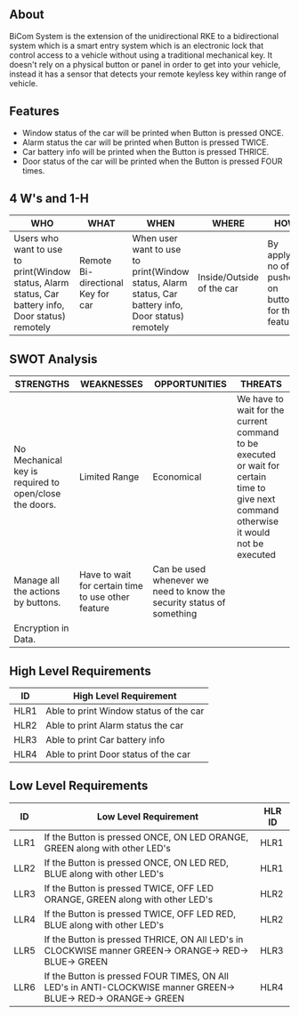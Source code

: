 ## About
BiCom System is the extension of the unidirectional RKE to a bidirectional system which is a smart entry system which is an electronic lock that control access to a vehicle without using a traditional mechanical key. It doesn't rely on a physical button or panel in order to get into your vehicle, instead it has a sensor that detects your remote keyless key within range of vehicle.

## Features
- Window status of the car will be printed when Button is pressed ONCE.
- Alarm status the car will be printed when Button is pressed TWICE.
- Car battery info will be printed when the Button is pressed THRICE. 
- Door status of the car will be printed when the Button is pressed FOUR times.

## 4 W's and 1-H
| WHO | WHAT | WHEN | WHERE | HOW |
| ------------- | ------------- | ----| ----- | ----- |
| Users who want to use to print(Window status, Alarm status, Car battery info, Door status) remotely| Remote Bi-directional Key for car |When user want to use to print(Window status, Alarm status, Car battery info, Door status) remotely | Inside/Outside of the car| By applying no of pushes on button for that feature| 

## SWOT Analysis
| STRENGTHS | WEAKNESSES | OPPORTUNITIES | THREATS |
| ------------- | ------------- | ----| ----- |
| No Mechanical key is required to open/close the doors.| Limited Range |Economical | We have to wait for the current command to be executed or wait for certain time to give next command otherwise it would not be executed|
|Manage all the actions by  buttons. | Have to wait for certain time to use other feature| Can be used whenever we need to know the security status of something| |   
|Encryption in Data. | |  | 

## High Level Requirements

| ID  | High Level Requirement |
| ------------- | ------------- |
| HLR1  | Able to print Window status of the car |        
| HLR2  | Able to print Alarm status the car |          
| HLR3  | Able to print Car battery info|    
| HLR4 | Able to print Door status of the car|

## Low Level Requirements
| ID  | Low Level Requirement | HLR ID
| ------------- | ------------- | ------- |
| LLR1  | If the Button is pressed ONCE, ON LED ORANGE, GREEN along with other LED's | HLR1 |    
| LLR2  |If the Button is pressed ONCE, ON LED RED, BLUE along with other LED's | HLR1|
| LLR3  |If the Button is pressed TWICE, OFF LED ORANGE, GREEN along with other LED's | HLR2 |    
| LLR4  |If the Button is pressed TWICE, OFF LED RED, BLUE along with other LED's | HLR2|
| LLR5  |If the Button is pressed THRICE, ON All LED's in CLOCKWISE manner GREEN-> ORANGE-> RED-> BLUE-> GREEN | HLR3 |    
| LLR6  |If the Button is pressed FOUR TIMES, ON All LED's in ANTI-CLOCKWISE manner GREEN-> BLUE-> RED-> ORANGE-> GREEN | HLR4 |
